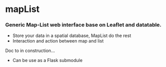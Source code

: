 # mapList
### Generic Map-List web interface base on Leaflet and datatable.

* Store your data in a spatial database, MapList do the rest
* Interaction and action between map and list



Doc to in construction...
* Can be use as a Flask submodule

